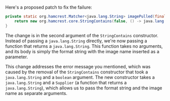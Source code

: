 Here's a proposed patch to fix the failure:
```java
private static org.hamcrest.Matcher<java.lang.String> imagePulled(final java.lang.String image) {
    return new org.hamcrest.core.StringContains(false, () -> java.lang.String.format("Status: Downloaded newer image for %s", image));
}
```
The change is in the second argument of the `StringContains` constructor. Instead of passing a `java.lang.String` directly, we're now passing a function that returns a `java.lang.String`. This function takes no arguments, and its body is simply the format string with the image name inserted as a parameter.

This change addresses the error message you mentioned, which was caused by the removal of the `StringContains` constructor that took a `java.lang.String` and a `boolean` argument. The new constructor takes a `java.lang.String` and a `Supplier` (a function that returns a `java.lang.String`), which allows us to pass the format string and the image name as separate arguments.